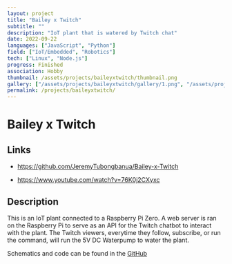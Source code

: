 ```yaml
---
layout: project
title: "Bailey x Twitch"
subtitle: ""
description: "IoT plant that is watered by Twitch chat"
date: 2022-09-22
languages: ["JavaScript", "Python"]
field: ["IoT/Embedded", "Robotics"]
tech: ["Linux", "Node.js"]
progress: Finished
association: Hobby
thumbnail: /assets/projects/baileyxtwitch/thumbnail.png
gallery: ["/assets/projects/baileyxtwitch/gallery/1.png", "/assets/projects/baileyxtwitch/gallery/2.png", "/assets/projects/baileyxtwitch/gallery/3.png"]
permalink: /projects/baileyxtwitch/
---
```


# Bailey x Twitch

## Links

- <https://github.com/JeremyTubongbanua/Bailey-x-Twitch>

- <https://www.youtube.com/watch?v=76K0j2CXyxc>

## Description

This is an IoT plant connected to a Raspberry Pi Zero. A web server is ran on the Raspberry Pi to serve as an API for the Twitch chatbot to interact with the plant. The Twitch viewers, everytime they follow, subscribe, or run the command, will run the 5V DC Waterpump to water the plant.

Schematics and code can be found in the [GitHub](https://github.com/JeremyTubongbanua/Bailey-x-Twitch)
